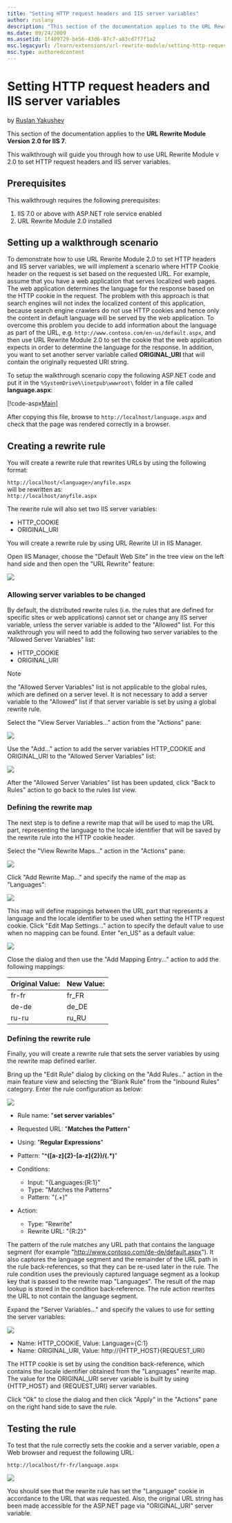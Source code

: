 ```yaml
---
title: "Setting HTTP request headers and IIS server variables"
author: ruslany
description: "This section of the documentation applies to the URL Rewrite Module Version 2.0 for IIS 7. This walkthrough will guide you through how to use URL Rewrite Mo..."
ms.date: 09/24/2009
ms.assetid: 1f409729-be56-43d6-87c7-a83cd7f7f1a2
msc.legacyurl: /learn/extensions/url-rewrite-module/setting-http-request-headers-and-iis-server-variables
msc.type: authoredcontent
---
```

Setting HTTP request headers and IIS server variables
====================
by [Ruslan Yakushev](https://github.com/ruslany)

This section of the documentation applies to the **URL Rewrite Module Version 2.0 for IIS 7**.

This walkthrough will guide you through how to use URL Rewrite Module v 2.0 to set HTTP request headers and IIS server variables.

## Prerequisites

This walkthrough requires the following prerequisites:

1. IIS 7.0 or above with ASP.NET role service enabled
2. URL Rewrite Module 2.0 installed

## Setting up a walkthrough scenario

To demonstrate how to use URL Rewrite Module 2.0 to set HTTP headers and IIS server variables, we will implement a scenario where HTTP Cookie header on the request is set based on the requested URL. For example, assume that you have a web application that serves localized web pages. The web application determines the language for the response based on the HTTP cookie in the request. The problem with this approach is that search engines will not index the localized content of this application, because search engine crawlers do not use HTTP cookies and hence only the content in default language will be served by the web application. To overcome this problem you decide to add information about the language as part of the URL, e.g. `http://www.contoso.com/en-us/default.aspx`, and then use URL Rewrite Module 2.0 to set the cookie that the web application expects in order to determine the language for the response. In addition, you want to set another server variable called **ORIGINAL\_URI** that will contain the originally requested URI string.

To setup the walkthrough scenario copy the following ASP.NET code and put it in the `%SystemDrive%\inetpub\wwwroot\` folder in a file called **language.aspx**:

[!code-aspx[Main](setting-http-request-headers-and-iis-server-variables/samples/sample1.aspx)]

After copying this file, browse to `http://localhost/language.aspx` and check that the page was rendered correctly in a browser.

## Creating a rewrite rule

You will create a rewrite rule that rewrites URLs by using the following format:

`http://localhost/<language>/anyfile.aspx`  
will be rewritten as:  
`http://localhost/anyfile.aspx`

The rewrite rule will also set two IIS server variables:

- HTTP\_COOKIE
- ORIGINAL\_URI

You will create a rewrite rule by using URL Rewrite UI in IIS Manager.

Open IIS Manager, choose the "Default Web Site" in the tree view on the left hand side and then open the "URL Rewrite" feature:

[![](setting-http-request-headers-and-iis-server-variables/_static/image6.png)](setting-http-request-headers-and-iis-server-variables/_static/image4.png)

### Allowing server variables to be changed

By default, the distributed rewrite rules (i.e. the rules that are defined for specific sites or web applications) cannot set or change any IIS server variable, unless the server variable is added to the "Allowed" list. For this walkthrough you will need to add the following two server variables to the "Allowed Server Variables" list:

- HTTP\_COOKIE
- ORIGINAL\_URI

> [!NOTE]
> the "Allowed Server Variables" list is not applicable to the global rules, which are defined on a server level. It is not necessary to add a server variable to the "Allowed" list if that server variable is set by using a global rewrite rule.

Select the "View Server Variables..." action from the "Actions" pane:

[![](setting-http-request-headers-and-iis-server-variables/_static/image10.png)](setting-http-request-headers-and-iis-server-variables/_static/image8.png)

Use the "Add..." action to add the server variables HTTP\_COOKIE and ORIGINAL\_URI to the "Allowed Server Variables" list:

[![](setting-http-request-headers-and-iis-server-variables/_static/image14.png)](setting-http-request-headers-and-iis-server-variables/_static/image12.png)

After the "Allowed Server Variables" list has been updated, click "Back to Rules" action to go back to the rules list view.

### Defining the rewrite map

The next step is to define a rewrite map that will be used to map the URL part, representing the language to the locale identifier that will be saved by the rewrite rule into the HTTP cookie header.

Select the "View Rewrite Maps..." action in the "Actions" pane:

[![](setting-http-request-headers-and-iis-server-variables/_static/image18.png)](setting-http-request-headers-and-iis-server-variables/_static/image16.png)

Click "Add Rewrite Map..." and specify the name of the map as "Languages":

[![](setting-http-request-headers-and-iis-server-variables/_static/image22.png)](setting-http-request-headers-and-iis-server-variables/_static/image20.png)

This map will define mappings between the URL part that represents a language and the locale identifier to be used when setting the HTTP request cookie. Click "Edit Map Settings..." action to specify the default value to use when no mapping can be found. Enter "en\_US" as a default value:

[![](setting-http-request-headers-and-iis-server-variables/_static/image26.png)](setting-http-request-headers-and-iis-server-variables/_static/image24.png)

Close the dialog and then use the "Add Mapping Entry..." action to add the following mappings:

| Original Value: | New Value: |
| --- | --- |
| fr-fr | fr\_FR |
| de-de | de\_DE |
| ru-ru | ru\_RU |

### Defining the rewrite rule

Finally, you will create a rewrite rule that sets the server variables by using the rewrite map defined earlier.

Bring up the "Edit Rule" dialog by clicking on the "Add Rules..." action in the main feature view and selecting the "Blank Rule" from the "Inbound Rules" category. Enter the rule configuration as below:

[![](setting-http-request-headers-and-iis-server-variables/_static/image29.png)](setting-http-request-headers-and-iis-server-variables/_static/image28.png)


- Rule name: "**set server variables**"
- Requested URL: "**Matches the Pattern**"
- Using: "**Regular Expressions**"
- Pattern: "**^([a-z]{2}-[a-z]{2})/(.\*)**"
- Conditions: 

    - Input: "{Languages:{R:1}"
    - Type: "Matches the Patterns"
    - Pattern: "(.+)"
- Action: 

    - Type: "Rewrite"
    - Rewrite URL: "{R:2}"

The pattern of the rule matches any URL path that contains the language segment (for example "<http://www.contoso.com/de-de/default.aspx>"). It also captures the language segment and the remainder of the URL path in the rule back-references, so that they can be re-used later in the rule. The rule condition uses the previously captured language segment as a lookup key that is passed to the rewrite map "Languages". The result of the map lookup is stored in the condition back-reference. The rule action rewrites the URL to not contain the language segment.

Expand the "Server Variables..." and specify the values to use for setting the server variables:

[![](setting-http-request-headers-and-iis-server-variables/_static/image32.png)](setting-http-request-headers-and-iis-server-variables/_static/image31.png)

- Name: HTTP\_COOKIE, Value: Language={C:1}
- Name: ORIGINAL\_URI, Value: http://{HTTP\_HOST}{REQUEST\_URI}

The HTTP cookie is set by using the condition back-reference, which contains the locale identifier obtained from the "Languages" rewrite map. The value for the ORIGINAL\_URI server variable is built by using {HTTP\_HOST} and {REQUEST\_URI} server variables.

Click "Ok" to close the dialog and then click "Apply" in the "Actions" pane on the right hand side to save the rule.

## Testing the rule

To test that the rule correctly sets the cookie and a server variable, open a Web browser and request the following URL:

`http://localhost/fr-fr/language.aspx`

**[![](setting-http-request-headers-and-iis-server-variables/_static/image35.png)](setting-http-request-headers-and-iis-server-variables/_static/image33.png)**

You should see that the rewrite rule has set the "Language" cookie in accordance to the URL that was requested. Also, the original URL string has been made accessible for the ASP.NET page via "ORIGINAL\_URI" server variable.